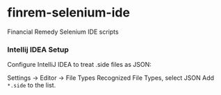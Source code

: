 # finrem-selenium-ide
Financial Remedy Selenium IDE scripts

### Intellij IDEA Setup
Configure IntelliJ IDEA to treat .side files as JSON:

Settings -> Editor -> File Types
Recognized File Types, select JSON
Add `*.side` to the list.

